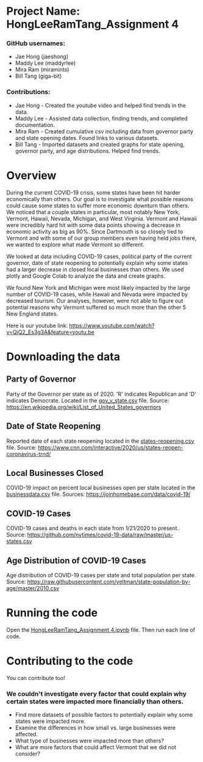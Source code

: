 # Project Name: HongLeeRamTang_Assignment 4

### GitHub usernames:
- Jae Hong (jaeshong)
- Maddy Lee (maddyrlee)
- Mira Ram (miramints)
- Bill Tang (giga-bit)

### Contributions:
- Jae Hong - Created the youtube video and helped find trends in the data.
- Maddy Lee - Assisted data collection, finding trends, and completed documentation.
- Mira Ram - Created cumulative csv including data from governor party and state opening dates. Found links to various datasets.
- Bill Tang - Imported datasets and created graphs for state opening, governor party, and age distributions. Helped find trends.

# Overview

During the current COVID-19 crisis, some states have been hit harder economically than others. Our goal is to investigate what possible reasons could cause some states to suffer more economic downturn than others. We noticed that a couple states in particular, most notably New York, Vermont, Hawaii, Nevada, Michigan, and West Virginia. Vermont and Hawaii were incredibly hard hit with some data points showing a decrease in economic activity as big as 90%. Since Dartmouth is so closely tied to Vermont and with some of our group members even having held jobs there, we wanted to explore what made Vermont so different. 

We looked at data including COVID-19 cases, political party of the current governor, date of state reopening to potentially explain why some states had a larger decrease in closed local businesses than others. We used plotly and Google Colab to analyze the data and create graphs.

We found New York and Michigan were most likely impacted by the large number of COVID-19 cases, while Hawaii and Nevada were impacted by decreased tourism. Our analyses, however, were not able to figure out potential reasons why Vermont suffered so much more than the other 5 New England states.

Here is our youtube link: https://www.youtube.com/watch?v=QiQ2_Es3g3A&feature=youtu.be

# Downloading the data

## Party of Governor
Party of the Governor per state as of 2020. 'R' indicates Republican and 'D' indicates Democrate. Located in the [gov_v_state.csv](https://github.com/maddyrlee/storytelling-with-data/blob/master/assignments/assignment%204/csvs/gov_v_state.csv) file. Source: https://en.wikipedia.org/wiki/List_of_United_States_governors

## Date of State Reopening
Reported date of each state reopening located in the [states-reopening.csv](https://github.com/maddyrlee/storytelling-with-data/blob/master/assignments/assignment%204/csvs/state-reopenings.csv) file. Source: https://www.cnn.com/interactive/2020/us/states-reopen-coronavirus-trnd/

## Local Businesses Closed
COVID-19 impact on percent local businesses open per state located in the [businessdata.csv](https://github.com/maddyrlee/storytelling-with-data/blob/master/assignments/assignment%204/csvs/businessdata.csv) file. Sources: https://joinhomebase.com/data/covid-19/ 

## COVID-19 Cases
COVID-19 cases and deaths in each state from 1/21/2020 to present. Source: https://github.com/nytimes/covid-19-data/raw/master/us-states.csv

## Age Distribution of COVID-19 Cases
Age distribution of COVID-19 cases per state and total population per state. Source: https://raw.githubusercontent.com/veltman/state-population-by-age/master/2010.csv

# Running the code

Open the [HongLeeRamTang_Assignment 4.ipynb]() file. Then run each line of code. 

# Contributing to the code
You can contribute too!

### We couldn't investigate every factor that could explain why certain states were impacted more financially than others.
- Find more datasets of possible factors to potentially explain why some states were impacted more.
- Examine the differences in how small vs. large businesses were affected.
- What type of businesses were impacted more than others?
- What are more factors that could affect Vermont that we did not consider?
